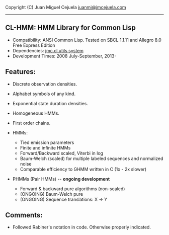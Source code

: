 Copyright (C) Juan Miguel Cejuela <juanmi@jmcejuela.com>

--------------------------------------------------------------------------------
CL-HMM: HMM Library for Common Lisp
--------------------------------------------------------------------------------

* Compatibility: ANSI Common Lisp. Tested on SBCL 1.1.11 and Allegro 8.0 Free Express Edition
* Dependencies: [jmc.cl.utils system](https://github.com/jmcejuela/jmc.cl.utils)
* Development Times: 2008 July-September, 2013-


Features:
--------------------------------------------------------------------------------

* Discrete observation densities.
* Alphabet symbols of any kind.
* Exponential state duration densities.
* Homogeneous HMMs.
* First order chains.

* HMMs:
  * Tied emission parameters
  * Finite and infinite HMMs
  * Forward/Backward scaled, Viterbi in log
  * Baum-Welch (scaled) for multiple labeled sequences and normalized noise
  * Comparable efficiency to GHMM written in C (1x - 2x slower)

* PHMMs (Pair HMMs) -- **ongoing development**
  * Forward & backward pure algorithms (non-scaled)
  * (ONGOING) Baum-Welch pure
  * (ONGOING) Sequence translations: X -> Y


Comments:
--------------------------------------------------------------------------------

- Followed Rabiner's notation in code. Otherwise properly indicated.
